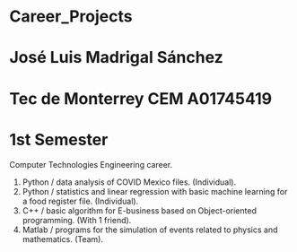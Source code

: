 # Career_Projects
# José Luis Madrigal Sánchez
# Tec de Monterrey CEM A01745419
# 1st Semester
Computer Technologies Engineering career.
1. Python / data analysis of COVID Mexico files. (Individual).
2. Python / statistics and linear regression with basic machine learning for a food register file. (Individual).
2. C++ / basic algorithm for E-business based on Object-oriented programming. (With 1 friend).
3. Matlab / programs for the simulation of events related to physics and mathematics. (Team). 
